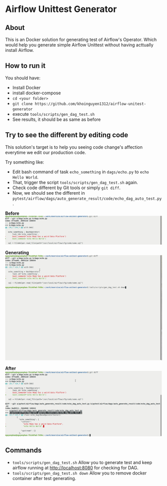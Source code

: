# Airflow Unittest Generator

## About

This is an Docker solution for generating test of Airflow's Operator. Which would help you generate simple Airflow Unittest without having acttually install Airflow.

## How to run it

You should have:

- Install Docker
- install docker-compose
- `cd <your folder>`
- `git clone https://github.com/khoinguyen1312/airflow-unitest-generator`
- execute `tools/scripts/gen_dag_test.sh`
- See results, it should be as same as before

## Try to see the different by editing code

This solution's target is to help you seeing code change's affection everytime we edit our production code.

Try something like:

- Edit bash command of task `echo_something` in `dags/echo.py` to `echo Hello World`.
- That, trigger the script `tools/scripts/gen_dag_test.sh` again.
- Check code different by Git tools or simply `git diff`.
- Now, we should see the different in `pytest/airflow/dags/auto_generate_result/code/echo_dag_auto_test.py`.

**Before**
![Generate Test](./before.png)

**Generating**
![Generate Test](./generate_test.gif)

**After**
![Generate Test](./after.png)

## Commands

- `tools/scripts/gen_dag_test.sh` Allow you to generate test and keep airflow running at <http://localhost:8080> for checking for DAG.
- `tools/scripts/gen_dag_test.sh down` Allow you to remove docker container after test generating.
